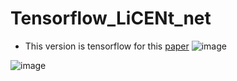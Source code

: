 # Tensorflow_LiCENt_net
* This version is tensorflow for this [paper](https://ieeexplore.ieee.org/stamp/stamp.jsp?tp=&arnumber=9739739)
![image](https://user-images.githubusercontent.com/31001511/161661869-2e812a72-bd53-4aad-b54a-5cc3110b2dac.png)

![image](https://user-images.githubusercontent.com/31001511/161661884-9e13facd-8f3d-4969-be40-65fdda5de6fa.png)
